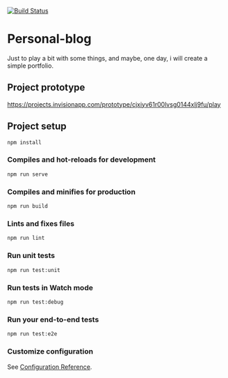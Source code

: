 [![Build Status](https://travis-ci.org/trisgerra/personal-website.svg?branch=master)](https://travis-ci.org/trisgerra/personal-website)


# Personal-blog
Just to play a bit with some things, and maybe, one day, i will create a simple portfolio.

## Project prototype
https://projects.invisionapp.com/prototype/cjxiyv61r00lvsg0144xlj9fu/play

## Project setup
```
npm install
```

### Compiles and hot-reloads for development
```
npm run serve
```

### Compiles and minifies for production
```
npm run build
```

### Lints and fixes files
```
npm run lint
```

### Run unit tests
```
npm run test:unit
```

### Run tests in Watch mode
```
npm run test:debug
```

### Run your end-to-end tests
```
npm run test:e2e
```

### Customize configuration
See [Configuration Reference](https://cli.vuejs.org/config/).
